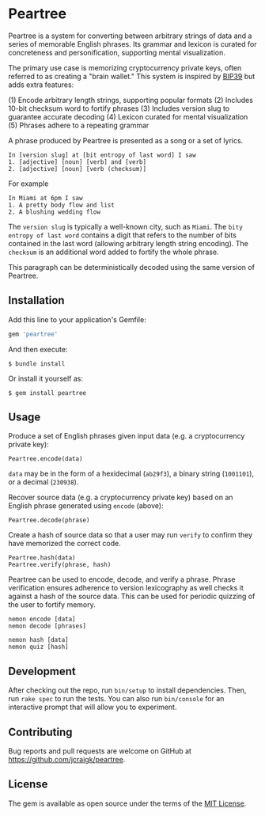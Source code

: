 # Peartree

Peartree is a system for converting between arbitrary strings of data and a series of memorable English phrases. Its grammar and lexicon is curated for concreteness and personification, supporting mental visualization.

The primary use case is memorizing cryptocurrency private keys, often referred to as creating a "brain wallet." This system is inspired by [BIP39](https://github.com/bitcoin/bips/blob/master/bip-0039.mediawiki) but adds extra features:

(1) Encode arbitrary length strings, supporting popular formats
(2) Includes 10-bit checksum word to fortify phrases
(3) Includes version slug to guarantee accurate decoding
(4) Lexicon curated for mental visualization
(5) Phrases adhere to a repeating grammar

A phrase produced by Peartree is presented as a song or a set of lyrics.

```
In [version slug] at [bit entropy of last word] I saw
1. [adjective] [noun] [verb] and [verb]
2. [adjective] [noun] [verb (checksum)]
````

For example

```
In Miami at 6pm I saw
1. A pretty body flow and list
2. A blushing wedding flow
```

The `version slug` is typically a well-known city, such as `Miami`. The `bity entropy of last word` contains a digit that refers to the number of bits contained in the last word (allowing arbitrary length string encoding). The `checksum` is an additional word added to fortify the whole phrase.

This paragraph can be deterministically decoded using the same version of Peartree.


## Installation

Add this line to your application's Gemfile:

```ruby
gem 'peartree'
```

And then execute:

    $ bundle install

Or install it yourself as:

    $ gem install peartree

## Usage

Produce a set of English phrases given input data (e.g. a cryptocurrency private key):

```
Peartree.encode(data)
```

`data` may be in the form of a hexidecimal (`ab29f3`), a binary string (`1001101`), or a decimal (`230938`).

Recover source data (e.g. a cryptocurrency private key) based on an English phrase generated using `encode` (above):

```
Peartree.decode(phrase)
```

Create a hash of source data so that a user may run `verify` to confirm they have memorized the correct code.

```
Peartree.hash(data)
Peartree.verify(phrase, hash)
```

Peartree can be used to encode, decode, and verify a phrase. Phrase verification ensures adherence to version lexicography as well checks it against a hash of the source data. This can be used for periodic quizzing of the user to fortify memory.

```
nemon encode [data]
nemon decode [phrases]

nemon hash [data]
nemon quiz [hash]
```

## Development

After checking out the repo, run `bin/setup` to install dependencies. Then, run `rake spec` to run the tests. You can also run `bin/console` for an interactive prompt that will allow you to experiment.


## Contributing

Bug reports and pull requests are welcome on GitHub at https://github.com/jcraigk/peartree.


## License

The gem is available as open source under the terms of the [MIT License](https://opensource.org/licenses/MIT).
